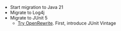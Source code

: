 * Start migration to Java 21
* Migrate to Log4j
* Migrate to JUnit 5
  * [Try OpenRewrite](https://docs.openrewrite.org/running-recipes/popular-recipe-guides/migrate-from-junit-4-to-junit-5). First, introduce JUnit Vintage

